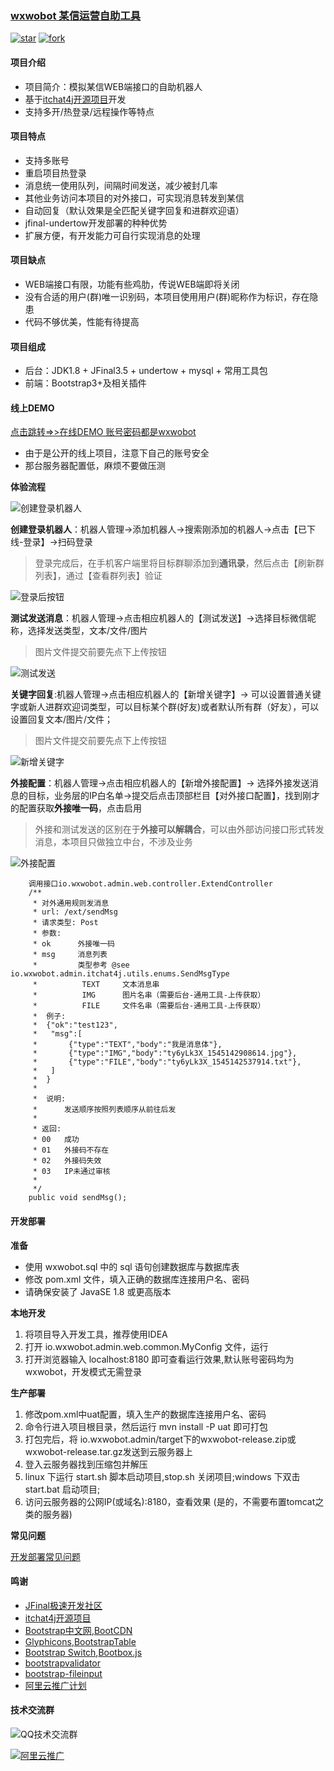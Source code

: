 ### <a href="https://gitee.com/wesleyOne/wxwobot">wxwobot 某信运营自助工具</a>
[![star](https://gitee.com/wesleyOne/wxwobot/badge/star.svg?theme=dark)](https://gitee.com/wesleyOne/wxwobot/stargazers)
[![fork](https://gitee.com/wesleyOne/wxwobot/badge/fork.svg?theme=dark)](https://gitee.com/wesleyOne/wxwobot/members)

#### 项目介绍
- 项目简介：模拟某信WEB端接口的自助机器人
- 基于<a href="https://github.com/yaphone/itchat4j">itchat4j开源项目</a>开发
- 支持多开/热登录/远程操作等特点

#### 项目特点
- 支持多账号
- 重启项目热登录
- 消息统一使用队列，间隔时间发送，减少被封几率
- 其他业务访问本项目的对外接口，可实现消息转发到某信
- 自动回复（默认效果是全匹配关键字回复和进群欢迎语）
- jfinal-undertow开发部署的种种优势
- 扩展方便，有开发能力可自行实现消息的处理

#### 项目缺点
- WEB端接口有限，功能有些鸡肋，传说WEB端即将关闭
- 没有合适的用户(群)唯一识别码，本项目使用用户(群)昵称作为标识，存在隐患
- 代码不够优美，性能有待提高

#### 项目组成
- 后台：JDK1.8 + JFinal3.5 + undertow + mysql + 常用工具包
- 前端：Bootstrap3+及相关插件

#### 线上DEMO
[点击跳转=>>在线DEMO 账号密码都是wxwobot](https://wxwobot.51guagua.top)
- 由于是公开的线上项目，注意下自己的账号安全
- 那台服务器配置低，麻烦不要做压测


**体验流程**

![创建登录机器人](https://images.gitee.com/uploads/images/2019/0114/000301_65359f3b_1581722.gif "new (1).gif")

**创建登录机器人**：机器人管理->添加机器人->搜索刚添加的机器人->点击【已下线-登录】->扫码登录
> 登录完成后，在手机客户端里将目标群聊添加到**通讯录**，然后点击【刷新群列表】，通过【查看群列表】验证

![登录后按钮](https://images.gitee.com/uploads/images/2019/0114/000634_89eb2d75_1581722.png "all.png")

**测试发送消息**：机器人管理->点击相应机器人的【测试发送】->选择目标微信昵称，选择发送类型，文本/文件/图片
> 图片文件提交前要先点下上传按钮

![测试发送](https://images.gitee.com/uploads/images/2019/0114/001937_1afd0c4d_1581722.png "ceshifasong.png")

**关键字回复**:机器人管理->点击相应机器人的【新增关键字】-> 可以设置普通关键字或新人进群欢迎词类型，可以目标某个群(好友)或者默认所有群（好友），可以设置回复文本/图片/文件；
> 图片文件提交前要先点下上传按钮

![新增关键字](https://images.gitee.com/uploads/images/2019/0114/000816_81da763e_1581722.png "keyword.png")

**外接配置**：机器人管理->点击相应机器人的【新增外接配置】-> 选择外接发送消息的目标，业务层的IP白名单->提交后点击顶部栏目【对外接口配置】，找到刚才的配置获取**外接唯一码**，点击启用
> 外接和测试发送的区别在于**外接可以解耦合**，可以由外部访问接口形式转发消息，本项目只做独立中台，不涉及业务

![外接配置](https://images.gitee.com/uploads/images/2019/0114/001510_caa748a6_1581722.png "weijiejiekou.png")

```
    调用接口io.wxwobot.admin.web.controller.ExtendController
    /**
     * 对外通用规则发消息
     * url: /ext/sendMsg
     * 请求类型: Post
     * 参数:
     * ok      外接唯一码
     * msg     消息列表
     *         类型参考 @see     io.wxwobot.admin.itchat4j.utils.enums.SendMsgType
     *          TEXT     文本消息串
     *          IMG      图片名串（需要后台-通用工具-上传获取）
     *          FILE     文件名串（需要后台-通用工具-上传获取）
     *  例子:
     *  {"ok":"test123",
     *   "msg":[
     *       {"type":"TEXT","body":"我是消息体"},
     *       {"type":"IMG","body":"ty6yLk3X_1545142908614.jpg"},
     *       {"type":"FILE","body":"ty6yLk3X_1545142537914.txt"},
     *   ]
     *  }
     *
     *  说明:
     *      发送顺序按照列表顺序从前往后发
     *
     * 返回:
     * 00   成功
     * 01   外接码不存在
     * 02   外接码失效
     * 03   IP未通过审核
     *
     */
    public void sendMsg();
```

#### 开发部署

**准备**
- 使用 wxwobot.sql 中的 sql 语句创建数据库与数据库表
- 修改 pom.xml 文件，填入正确的数据库连接用户名、密码
- 请确保安装了 JavaSE 1.8 或更高版本

**本地开发** 
1. 将项目导入开发工具，推荐使用IDEA
2. 打开 io.wxwobot.admin.web.common.MyConfig 文件，运行
3. 打开浏览器输入  localhost:8180 即可查看运行效果,默认账号密码均为 wxwobot，开发模式无需登录

**生产部署**
1. 修改pom.xml中uat配置，填入生产的数据库连接用户名、密码
2. 命令行进入项目根目录，然后运行 mvn install -P uat 即可打包
3. 打包完后，将 io.wxwobot.admin/target下的wxwobot-release.zip或wxwobot-release.tar.gz发送到云服务器上
4. 登入云服务器找到压缩包并解压
5. linux 下运行 start.sh 脚本启动项目,stop.sh 关闭项目;windows 下双击 start.bat 启动项目;
6. 访问云服务器的公网IP(或域名):8180，查看效果
(是的，不需要布置tomcat之类的服务器)

**常见问题**

[开发部署常见问题](https://www.jfinal.com/doc/1-5)

#### 鸣谢
<ul>
    <li><a href="https://www.jfinal.com/">JFinal极速开发社区</a></li>
    <li><a href="https://github.com/yaphone/itchat4j">itchat4j开源项目</a></li>
    <li><a href="http://www.bootcss.com">Bootstrap中文网</a>,<a href="https://www.bootcdn.cn/">BootCDN</a></li>
    <li><a href="https://www.glyphicons.com/">Glyphicons</a>,<a href="https://bootstrap-table.wenzhixin.net.cn/" target="_blank">BootstrapTable</a></li>
    <li><a href="https://github.com/Bttstrp/bootstrap-switch">Bootstrap Switch</a>,<a href="http://bootboxjs.com/" target="_blank">Bootbox.js</a></li>
    <li><a href="https://github.com/nghuuphuoc/bootstrapvalidator">bootstrapvalidator</a></li>
    <li><a href="https://github.com/kartik-v/bootstrap-fileinput">bootstrap-fileinput</a> </li>
    <li><a href="https://promotion.aliyun.com/ntms/yunparter/invite.html?userCode=dnuqwh0e" target="_blank">阿里云推广计划</a></li>
</ul>

#### 技术交流群
![QQ技术交流群](https://images.gitee.com/uploads/images/2019/0113/041630_383a6659_1581722.png "wxwobot_qq_qrcode.png")

[![阿里云推广](https://images.gitee.com/uploads/images/2019/0113/043826_4dbc36f4_1581722.png "源码页980-60.png")](https://promotion.aliyun.com/ntms/act/qwbk.html?userCode=dnuqwh0e)